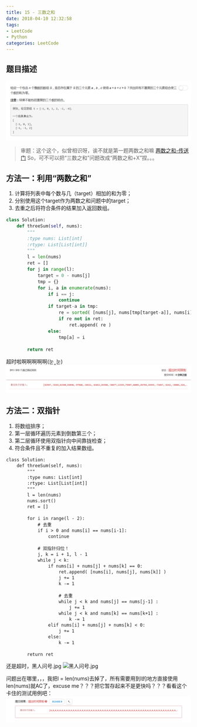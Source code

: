 ```yaml
---
title: 15 - 三数之和
date: 2018-04-10 12:32:58
tags: 
- LeetCode
- Python
categories: LeetCode
---
```


## 题目描述
![problem](images/15.png)

<!-- more -->

>审题：这个这个，似曾相识呀，诶不就是第一题两数之和嘛
[两数之和-传送门](https://rosevil1874.github.io/2018/04/05/1.%E4%B8%A4%E6%95%B0%E4%B9%8B%E5%92%8C/#more)
So，可不可以把“三数之和”问题改成“两数之和+X”捏。。。

## 方法一：利用“两数之和”
1. 计算将列表中每个数与几（target）相加的和为零；
2. 分别使用这个target作为两数之和问题中的target；
3. 去重之后将符合条件的结果加入返回数组。
```python
class Solution:
    def threeSum(self, nums):
        """
        :type nums: List[int]
        :rtype: List[List[int]]
        """
        l = len(nums)
        ret = []
        for j in range(l):
            target = 0 - nums[j]
            tmp = {}
            for i, a in enumerate(nums):
                if i == j:
                    continue
                if target-a in tmp:
                    re = sorted( [nums[j], nums[tmp[target-a]], nums[i]] ) 
                    if re not in ret:
                        ret.append( re )
                else:
                    tmp[a] = i

        return ret
```
超时啦啊啊啊啊啊(눈‸눈)
![overtime](images/overtime.png)

## 方法二：双指针
1. 将数组排序；
2. 第一层循环遍历元素到倒数第三个；
3. 第二层循环使用双指针向中间靠拢检查；
4. 符合条件且不重复的加入结果数组。

```pyhton
class Solution:
    def threeSum(self, nums):
        """
        :type nums: List[int]
        :rtype: List[List[int]]
        """
        l = len(nums)
        nums.sort()
        ret = []

        for i in range(l - 2):
            # 去重
            if i > 0 and nums[i] == nums[i-1]:
                continue

            # 双指针归位！
            j, k = i + 1, l - 1
            while j < k:
                if nums[i] + nums[j] + nums[k] == 0:
                    ret.append( [nums[i], nums[j], nums[k]] )
                    j += 1
                    k -= 1

                    # 去重
                    while j < k and nums[j] == nums[j-1] :
                        j += 1
                    while j < k and nums[k] == nums[k+1] :
                        k -= 1
                elif nums[i] + nums[j] + nums[k] < 0:
                    j += 1
                else:
                    k -= 1

        return ret
```

还是超时，黑人问号.jpg
![黑人问号.jpg](images/黑人问号.jpg.png)

问题出在哪里，，，我把l = len(nums)去掉了，所有需要用到l的地方直接使用len(nums)就AC了，excuse me？？？把它暂存起来不是更快吗？？？看看这个卡住的测试用例吧：
![overtime2](images/overtime2.png)
